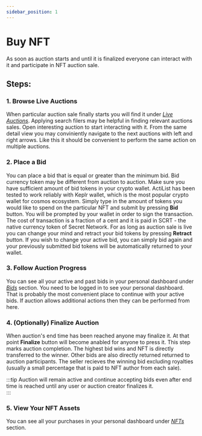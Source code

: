 ```yaml
---
sidebar_position: 1
---
```


# Buy NFT

As soon as auction starts and until it is finalized everyone can interact with it and participate in NFT auction sale.
## Steps:
### 1. Browse Live Auctions
When particular auction sale finally starts you will find it under *<a href="https://test.actilist.co/auctions/active" target="_blank">Live Auctions</a>*. Applying search filers may be helpful in finding relevant auctions sales. Open interesting auction to start interacting with it. From the same detail view you may conviniently navigate to the next auctions with left and right arrows. Like this it should be convenient to perform the same action on multiple auctions.  

### 2. Place a Bid

You can place a bid that is equal or greater than the minimum bid. Bid currency token may be different from auction to auction. Make sure you have sufficient amount of bid tokens in your crypto wallet. ActiList has been tested to work reliably with Keplr wallet, which is the most popular crypto wallet for cosmos ecosystem. Simply type in the amount of tokens you would like to spend on the particular NFT and submit by pressing **Bid** button. You will be prompted by your wallet in order to sign the transaction. The cost of transaction is a fraction of a cent and it is paid in SCRT - the native currency token of Secret Network. For as long as auction sale is live you can change your mind and retract your bid tokens by pressing **Retract** button. If you wish to change your active bid, you can simply bid again and your previously submitted bid tokens will be automatically returned to your wallet.

### 3. Follow Auction Progress
You can see all your active and past bids in your personal dashboard under *<a href="https://test.actilist.co/dashboard/my-bids" target="_blank">Bids</a>* section. You need to be logged in to see your personal dashboard. That is probably the most convenient place to continue with your active bids. If auction allows additional actions then they can be performed from here.

### 4. (Optionally) Finalize Auction
When auction's end time has been reached anyone may finalize it. At that point **Finalize** button will become anabled for anyone to press it. This step marks auction completion. The highest bid wins and NFT is directly transferred to the winner. Other bids are also directly returned returned to auction participants. The seller recieves the winning bid excluding royalties (usually a small percentage that is paid to NFT author from each sale). 

:::tip
Auction will remain active and continue accepting bids even after end time is reached until any user or auction creator finalizes it.   
:::
### 5. View Your NFT Assets
You can see all your purchases in your personal dashboard under *<a href="https://test.actilist.co/dashboard/collections" target="_blank">NFTs</a>* section.
